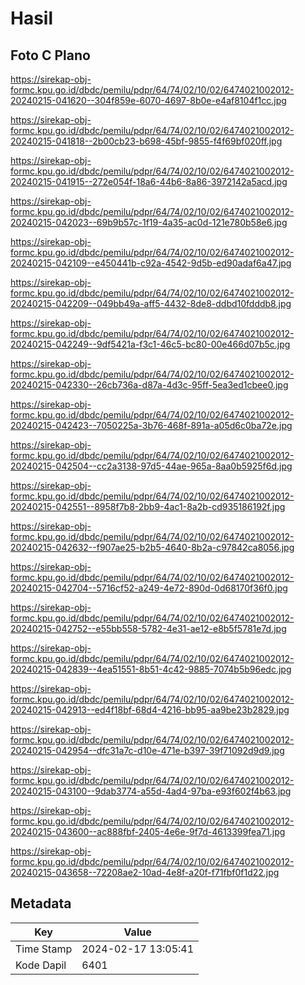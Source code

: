 # Hasil

## Foto C Plano

https://sirekap-obj-formc.kpu.go.id/dbdc/pemilu/pdpr/64/74/02/10/02/6474021002012-20240215-041620--304f859e-6070-4697-8b0e-e4af8104f1cc.jpg

https://sirekap-obj-formc.kpu.go.id/dbdc/pemilu/pdpr/64/74/02/10/02/6474021002012-20240215-041818--2b00cb23-b698-45bf-9855-f4f69bf020ff.jpg

https://sirekap-obj-formc.kpu.go.id/dbdc/pemilu/pdpr/64/74/02/10/02/6474021002012-20240215-041915--272e054f-18a6-44b6-8a86-3972142a5acd.jpg

https://sirekap-obj-formc.kpu.go.id/dbdc/pemilu/pdpr/64/74/02/10/02/6474021002012-20240215-042023--69b9b57c-1f19-4a35-ac0d-121e780b58e6.jpg

https://sirekap-obj-formc.kpu.go.id/dbdc/pemilu/pdpr/64/74/02/10/02/6474021002012-20240215-042109--e450441b-c92a-4542-9d5b-ed90adaf6a47.jpg

https://sirekap-obj-formc.kpu.go.id/dbdc/pemilu/pdpr/64/74/02/10/02/6474021002012-20240215-042209--049bb49a-aff5-4432-8de8-ddbd10fdddb8.jpg

https://sirekap-obj-formc.kpu.go.id/dbdc/pemilu/pdpr/64/74/02/10/02/6474021002012-20240215-042249--9df5421a-f3c1-46c5-bc80-00e466d07b5c.jpg

https://sirekap-obj-formc.kpu.go.id/dbdc/pemilu/pdpr/64/74/02/10/02/6474021002012-20240215-042330--26cb736a-d87a-4d3c-95ff-5ea3ed1cbee0.jpg

https://sirekap-obj-formc.kpu.go.id/dbdc/pemilu/pdpr/64/74/02/10/02/6474021002012-20240215-042423--7050225a-3b76-468f-891a-a05d6c0ba72e.jpg

https://sirekap-obj-formc.kpu.go.id/dbdc/pemilu/pdpr/64/74/02/10/02/6474021002012-20240215-042504--cc2a3138-97d5-44ae-965a-8aa0b5925f6d.jpg

https://sirekap-obj-formc.kpu.go.id/dbdc/pemilu/pdpr/64/74/02/10/02/6474021002012-20240215-042551--8958f7b8-2bb9-4ac1-8a2b-cd935186192f.jpg

https://sirekap-obj-formc.kpu.go.id/dbdc/pemilu/pdpr/64/74/02/10/02/6474021002012-20240215-042632--f907ae25-b2b5-4640-8b2a-c97842ca8056.jpg

https://sirekap-obj-formc.kpu.go.id/dbdc/pemilu/pdpr/64/74/02/10/02/6474021002012-20240215-042704--5716cf52-a249-4e72-890d-0d68170f36f0.jpg

https://sirekap-obj-formc.kpu.go.id/dbdc/pemilu/pdpr/64/74/02/10/02/6474021002012-20240215-042752--e55bb558-5782-4e31-ae12-e8b5f5781e7d.jpg

https://sirekap-obj-formc.kpu.go.id/dbdc/pemilu/pdpr/64/74/02/10/02/6474021002012-20240215-042839--4ea51551-8b51-4c42-9885-7074b5b96edc.jpg

https://sirekap-obj-formc.kpu.go.id/dbdc/pemilu/pdpr/64/74/02/10/02/6474021002012-20240215-042913--ed4f18bf-68d4-4216-bb95-aa9be23b2829.jpg

https://sirekap-obj-formc.kpu.go.id/dbdc/pemilu/pdpr/64/74/02/10/02/6474021002012-20240215-042954--dfc31a7c-d10e-471e-b397-39f71092d9d9.jpg

https://sirekap-obj-formc.kpu.go.id/dbdc/pemilu/pdpr/64/74/02/10/02/6474021002012-20240215-043100--9dab3774-a55d-4ad4-97ba-e93f602f4b63.jpg

https://sirekap-obj-formc.kpu.go.id/dbdc/pemilu/pdpr/64/74/02/10/02/6474021002012-20240215-043600--ac888fbf-2405-4e6e-9f7d-4613399fea71.jpg

https://sirekap-obj-formc.kpu.go.id/dbdc/pemilu/pdpr/64/74/02/10/02/6474021002012-20240215-043658--72208ae2-10ad-4e8f-a20f-f71fbf0f1d22.jpg


## Metadata

| Key        | Value               |
| ---------- | ------------------- |
| Time Stamp | 2024-02-17 13:05:41 |
| Kode Dapil | 6401                |



